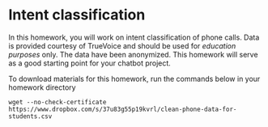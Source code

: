 # Intent classification

In this homework, you will work on intent classification of phone calls. Data is provided courtesy of TrueVoice and should be used for *education purposes* only. The data have been anonymized. This homework will serve as a good starting point for your chatbot project.

To download materials for this homework, run the commands below in your homework directory

```
wget --no-check-certificate https://www.dropbox.com/s/37u83g55p19kvrl/clean-phone-data-for-students.csv
```
